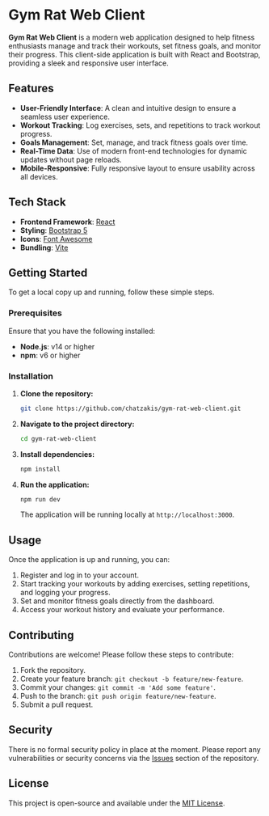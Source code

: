
# Gym Rat Web Client

**Gym Rat Web Client** is a modern web application designed to help fitness enthusiasts manage and track their workouts, set fitness goals, and monitor their progress. This client-side application is built with React and Bootstrap, providing a sleek and responsive user interface.

## Features

- **User-Friendly Interface**: A clean and intuitive design to ensure a seamless user experience.
- **Workout Tracking**: Log exercises, sets, and repetitions to track workout progress.
- **Goals Management**: Set, manage, and track fitness goals over time.
- **Real-Time Data**: Use of modern front-end technologies for dynamic updates without page reloads.
- **Mobile-Responsive**: Fully responsive layout to ensure usability across all devices.

## Tech Stack

- **Frontend Framework**: [React](https://reactjs.org/)
- **Styling**: [Bootstrap 5](https://getbootstrap.com/)
- **Icons**: [Font Awesome](https://fontawesome.com/)
- **Bundling**: [Vite](https://vitejs.dev/)

## Getting Started

To get a local copy up and running, follow these simple steps.

### Prerequisites

Ensure that you have the following installed:

- **Node.js**: v14 or higher
- **npm**: v6 or higher

### Installation

1. **Clone the repository:**

   ```bash
   git clone https://github.com/chatzakis/gym-rat-web-client.git
   ```

2. **Navigate to the project directory:**

   ```bash
   cd gym-rat-web-client
   ```

3. **Install dependencies:**

   ```bash
   npm install
   ```

4. **Run the application:**

   ```bash
   npm run dev
   ```

   The application will be running locally at `http://localhost:3000`.

## Usage

Once the application is up and running, you can:

1. Register and log in to your account.
2. Start tracking your workouts by adding exercises, setting repetitions, and logging your progress.
3. Set and monitor fitness goals directly from the dashboard.
4. Access your workout history and evaluate your performance.

## Contributing

Contributions are welcome! Please follow these steps to contribute:

1. Fork the repository.
2. Create your feature branch: `git checkout -b feature/new-feature`.
3. Commit your changes: `git commit -m 'Add some feature'`.
4. Push to the branch: `git push origin feature/new-feature`.
5. Submit a pull request.

## Security

There is no formal security policy in place at the moment. Please report any vulnerabilities or security concerns via the [Issues](https://github.com/chatzakis/gym-rat-web-client/issues) section of the repository.

## License

This project is open-source and available under the [MIT License](LICENSE).
